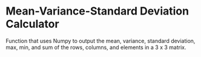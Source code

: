# Mean-Variance-Standard Deviation Calculator
Function that uses Numpy to output the mean, variance, standard deviation, max, min, and sum of the rows, columns, and elements in a 3 x 3 matrix.

